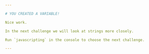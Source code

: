 ```yaml
---

# YOU CREATED A VARIABLE!

Nice work. 

In the next challenge we will look at strings more closely.

Run `javascripting` in the console to choose the next challenge.

---
```

